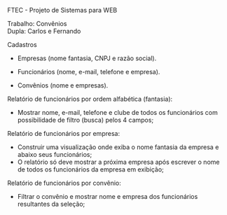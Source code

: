 FTEC - Projeto de Sistemas para WEB

Trabalho: Convênios <br>
Dupla: Carlos e Fernando<br>

Cadastros<br>
- Empresas (nome fantasia, CNPJ e razão social).<br>

- Funcionários (nome, e-mail, telefone e empresa).<br>

- Convênios (nome e empresas).<br>

Relatório de funcionários por ordem alfabética (fantasia):<br>
- Mostrar nome, e-mail, telefone e clube de todos os funcionários com possibilidade de filtro (busca) pelos 4 campos;<br>

Relatório de funcionários por empresa:<br>
- Construir uma visualização onde exiba o nome fantasia da empresa e abaixo seus funcionários;<br>
- O relatório só deve mostrar a próxima empresa após escrever o nome de todos os funcionários da empresa em exibição;<br>

Relatório de funcionários por convênio:<br>
- Filtrar o convênio e mostrar nome e empresa dos funcionários resultantes da seleção;<br>